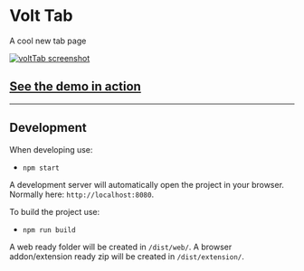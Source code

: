 # Volt Tab
A cool new tab page

[![voltTab screenshot](asset/screenshot/screenshot-001.gif)](https://zombiefox.github.io/voltTab/)

## [See the demo in action](https://zombiefox.github.io/voltTab/)

---

## Development

When developing use:
- `npm start`

A development server will automatically open the project in your browser. Normally here: `http://localhost:8080`.


To build the project use:
- `npm run build`

A web ready folder will be created in `/dist/web/`.
A browser addon/extension ready zip will be created in `/dist/extension/`.
